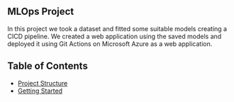 ## MLOps Project 

In this project we took a dataset and fitted some suitable models creating a CICD pipeline. We created a web application using the saved models and deployed it using Git Actions on Microsoft Azure as a web application.

## Table of Contents
- [Project Structure](#project=structure)
- [Getting Started](#getting-started)